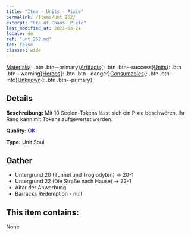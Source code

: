 ```yaml
---
title: "Item - Units - Pixie"
permalink: /Items/unt_262/
excerpt: "Era of Chaos  Pixie"
last_modified_at: 2021-03-24
locale: de
ref: "unt_262.md"
toc: false
classes: wide
---
```

 [Materials](/de/Items/){: .btn .btn--primary}[Artifacts](/de/Items/Artifacts/){: .btn .btn--success}[Units](/de/Items/Units/){: .btn .btn--warning}[Heroes](/de/Items/Heroes/){: .btn .btn--danger}[Consumables](/de/Items/Consumables/){: .btn .btn--info}[Unknown](/de/Items/Unknown/){: .btn .btn--primary}

## Details
 **Beschreibung:** Mit 10 Seelen-Tokens lässt sich ein Pixie beschwören. Ihr Rang kann mit Tokens aufgewertet werden.

 **Quality:** <span style="color: #0000CD">OK</span>

 **Type:** Unit Soul

## Gather

*    Untergrund 20 (Tunnel und Troglodyten) -> 20-1 
*    Untergrund 22 (Die Straße nach Hause) -> 22-1 
*    Altar der Anwerbung 
*    Barracks Redemption - null 

## This item contains:

  None

